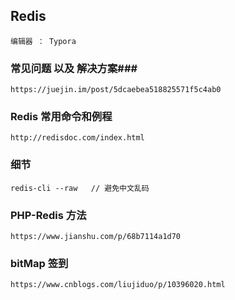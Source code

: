 ## Redis

	编辑器 ： Typora 

### 常见问题 以及 解决方案###

	https://juejin.im/post/5dcaebea518825571f5c4ab0

### Redis 常用命令和例程

	http://redisdoc.com/index.html 

### 细节 ###

	redis-cli --raw   // 避免中文乱码

### PHP-Redis 方法 ###

	https://www.jianshu.com/p/68b7114a1d70

### bitMap 签到
	https://www.cnblogs.com/liujiduo/p/10396020.html